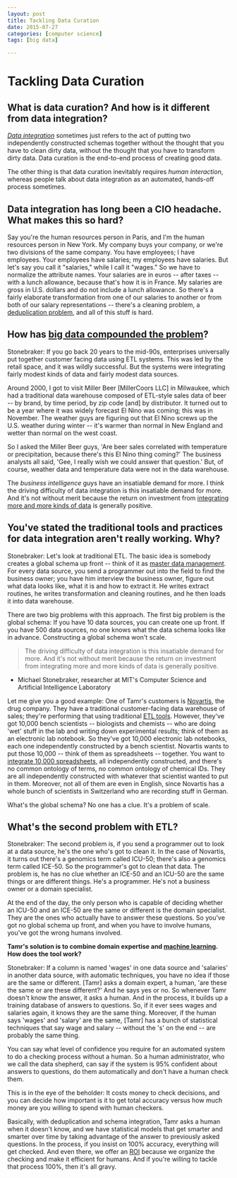 ```yaml
---
layout: post
title: Tackling Data Curation
date: 2015-07-27
categories: [computer science]
tags: [big data]

---
```


# Tackling Data Curation

## What is data curation? And how is it different from data integration?

[*Data integration*](http://searchdatamanagement.techtarget.com/resources/Enterprise-data-integration-EDI-software) sometimes just refers to the act of putting two independently constructed schemas together without the thought that you have to clean dirty data, without the thought that you have to transform dirty data. Data curation is the end-to-end process of creating good data.

The other thing is that data curation inevitably requires *human interaction*, whereas people talk about data integration as an automated, hands-off process sometimes.

## Data integration has long been a CIO headache. What makes this so hard?

Say you're the human resources person in Paris, and I'm the human resources person in New York. My company buys your company, or we're two divisions of the same company. You have employees; I have employees. Your employees have salaries; my employees have salaries. But let's say you call it "salaries," while I call it "wages." So we have to normalize the attribute names. Your salaries are in euros -- after taxes -- with a lunch allowance, because that's how it is in France. My salaries are gross in U.S. dollars and do not include a lunch allowance. So there's a fairly elaborate transformation from one of our salaries to another or from both of our salary representations -- there's a cleaning problem, a [deduplication problem](http://searchdatabackup.techtarget.com/definition/source-deduplication), and all of this stuff is hard.

## How has [big data compounded the problem](http://searchcio.techtarget.com/news/2240039561/Big-Data-Probing-global-warming-with-object-database-engine)?

Stonebraker: If you go back 20 years to the mid-90s, enterprises universally put together customer facing data using ETL systems. This was led by the retail space, and it was wildly successful. But the systems were integrating fairly modest kinds of data and fairly modest data sources.

Around 2000, I got to visit Miller Beer [MillerCoors LLC] in Milwaukee, which had a traditional data warehouse composed of ETL-style sales data of beer -- by brand, by time period, by zip code [and] by distributor. It turned out to be a year where it was widely forecast El Nino was coming; this was in November. The weather guys are figuring out that El Nino screws up the U.S. weather during winter -- it's warmer than normal in New England and wetter than normal on the west coast.

So I asked the Miller Beer guys, 'Are beer sales correlated with temperature or precipitation, because there's this El Nino thing coming?' The business analysts all said, 'Gee, I really wish we could answer that question.' But, of course, weather data and temperature data were not in the data warehouse.

The *business intelligence* guys have an insatiable demand for more. I think the driving difficulty of data integration is this insatiable demand for more. And it's not without merit because the return on investment from [integrating more and more kinds of data](http://searchcio.techtarget.com/answer/When-does-more-data-trump-clean-data) is generally positive.

## You've stated the traditional tools and practices for data integration aren't really working. Why?

Stonebraker: Let's look at traditional ETL. The basic idea is somebody creates a global schema up front -- think of it as [master data management](http://searchdatamanagement.techtarget.com/definition/master-data-management). For every data source, you send a programmer out into the field to find the business owner; you have him interview the business owner, figure out what data looks like, what it is and how to extract it. He writes extract routines, he writes transformation and cleaning routines, and he then loads it into data warehouse.

There are two big problems with this approach. The first big problem is the global schema: If you have 10 data sources, you can create one up front. If you have 500 data sources, no one knows what the data schema looks like in advance. Constructing a global schema won't scale.

> The driving difficulty of data integration is this insatiable demand for more. And it's not without merit because the return on investment from integrating more and more kinds of data is generally positive.  
- Michael Stonebraker, researcher at MIT's Computer Science and Artificial Intelligence Laboratory

Let me give you a good example: One of Tamr's customers is [Novartis](https://www.novartis.com/), the drug company. They have a traditional customer-facing data warehouse of sales; they're performing that using traditional [ETL tools](http://searchdatamanagement.techtarget.com/answer/ETL-tools-What-you-do-and-dont-want). However, they've got 10,000 bench scientists -- biologists and chemists -- who are doing 'wet' stuff in the lab and writing down experimental results; think of them as an electronic lab notebook. So they've got 10,000 electronic lab notebooks, each one independently constructed by a bench scientist. Novartis wants to put those 10,000 -- think of them as spreadsheets -- together. You want to [integrate 10,000 spreadsheets](http://www.eusprig.org/horror-stories.htm), all independently constructed, and there's no common ontology of terms, no common ontology of chemical IDs. They are all independently constructed with whatever that scientist wanted to put in them. Moreover, not all of them are even in English, since Novartis has a whole bunch of scientists in Switzerland who are recording stuff in German.

What's the global schema? No one has a clue. It's a problem of scale.

## What's the second problem with ETL?

Stonebraker: The second problem is, if you send a programmer out to look at a data source, he's the one who's got to clean it. In the case of Novartis, it turns out there's a genomics term called ICU-50; there's also a genomics term called ICE-50. So the programmer's got to clean that data. The problem is, he has no clue whether an ICE-50 and an ICU-50 are the same things or are different things. He's a programmer. He's not a business owner or a domain specialist.

At the end of the day, the only person who is capable of deciding whether an ICU-50 and an ICE-50 are the same or different is the domain specialist. They are the ones who actually have to answer these questions. So you've got no global schema up front, and when you have to involve humans, you've got the wrong humans involved.

**Tamr's solution is to combine domain expertise and [machine learning](http://searchcio.techtarget.com/opinion/Machine-learning-embedded-analytics-and-big-data-march-ahead-in-2014). How does the tool work?**

Stonebraker: If a column is named 'wages' in one data source and 'salaries' in another data source, with automatic techniques, you have no idea if those are the same or different. [Tamr] asks a domain expert, a human, 'are these the same or are these different?' And he says yes or no. So whenever Tamr doesn't know the answer, it asks a human. And in the process, it builds up a training database of answers to questions. So, if it ever sees wages and salaries again, it knows they are the same thing. Moreover, if the human says 'wages' and 'salary' are the same, [Tamr] has a bunch of statistical techniques that say wage and salary -- without the 's' on the end -- are probably the same thing.

You can say what level of confidence you require for an automated system to do a checking process without a human. So a human administrator, who we call the data shepherd, can say if the system is 95% confident about answers to questions, do them automatically and don't have a human check them.

This is in the eye of the beholder: It costs money to check decisions, and you can decide how important is it to get total accuracy versus how much money are you willing to spend with human checkers.

Basically, with deduplication and schema integration, Tamr asks a human when it doesn't know, and we have statistical models that get smarter and smarter over time by taking advantage of the answer to previously asked questions. In the process, if you insist on 100% accuracy, everything will get checked. And even there, we offer an [ROI](http://searchcio.techtarget.com/definition/ROI) because we organize the checking and make it efficient for humans. And if you're willing to tackle that process 100%, then it's all gravy.